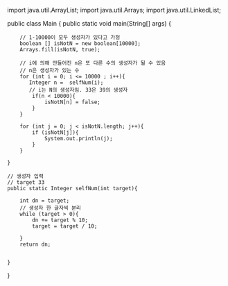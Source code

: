 import java.util.ArrayList;
import java.util.Arrays;
import java.util.LinkedList;


public class Main {
    public static void main(String[] args) {

        // 1-10000이 모두 생성자가 있다고 가정
        boolean [] isNotN = new boolean[10000];
        Arrays.fill(isNotN, true);

        // i에 의해 만들어진 n은 또 다른 수의 생성자가 될 수 있음
        // n은 생성자가 있는 수
        for (int i = 0; i <= 10000 ; i++){
           Integer n =  selfNum(i);
           // i는 N의 생성자임. 33은 39의 생성자
            if(n < 10000){
                isNotN[n] = false;
            }
        }

        for (int j = 0; j < isNotN.length; j++){
            if (isNotN[j]){
                System.out.println(j);
            }
        }

    }

    // 생성자 입력
    // target 33
    public static Integer selfNum(int target){

        int dn = target;
        // 생성자 한 글자씩 분리
        while (target > 0){
            dn += target % 10;
            target = target / 10;

        }
        return dn;


    }
}
